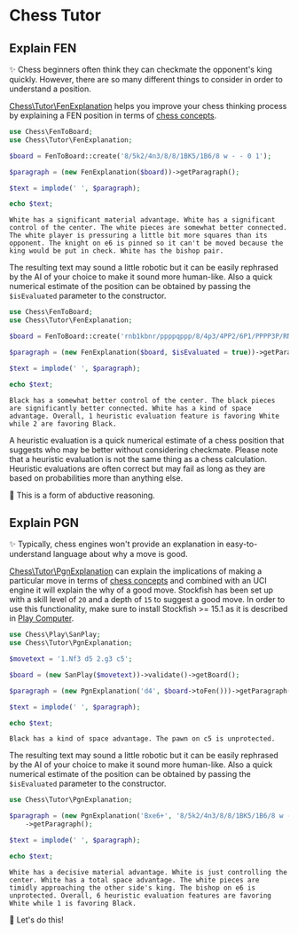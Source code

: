 # Chess Tutor

## Explain FEN

✨ Chess beginners often think they can checkmate the opponent's king quickly. However, there are so many different things to consider in order to understand a position.

[Chess\Tutor\FenExplanation](https://github.com/chesslablab/php-chess/blob/main/tests/unit/Tutor/FenExplanationTest.php) helps you improve your chess thinking process by explaining a FEN position in terms of [chess concepts](https://php-chess.docs.chesslablab.org/heuristics/).

```php
use Chess\FenToBoard;
use Chess\Tutor\FenExplanation;

$board = FenToBoard::create('8/5k2/4n3/8/8/1BK5/1B6/8 w - - 0 1');

$paragraph = (new FenExplanation($board))->getParagraph();

$text = implode(' ', $paragraph);

echo $text;
```

```text
White has a significant material advantage. White has a significant control of the center. The white pieces are somewhat better connected. The white player is pressuring a little bit more squares than its opponent. The knight on e6 is pinned so it can't be moved because the king would be put in check. White has the bishop pair.
```

The resulting text may sound a little robotic but it can be easily rephrased by the AI of your choice to make it sound more human-like. Also a quick numerical estimate of the position can be obtained by passing the `$isEvaluated` parameter to the constructor.

```php
use Chess\FenToBoard;
use Chess\Tutor\FenExplanation;

$board = FenToBoard::create('rnb1kbnr/ppppqppp/8/4p3/4PP2/6P1/PPPP3P/RNBQKBNR w KQkq -');

$paragraph = (new FenExplanation($board, $isEvaluated = true))->getParagraph();

$text = implode(' ', $paragraph);

echo $text;
```

```text
Black has a somewhat better control of the center. The black pieces are significantly better connected. White has a kind of space advantage. Overall, 1 heuristic evaluation feature is favoring White while 2 are favoring Black.
```

A heuristic evaluation is a quick numerical estimate of a chess position that suggests who may be better without considering checkmate. Please note that a heuristic evaluation is not the same thing as a chess calculation. Heuristic evaluations are often correct but may fail as long as they are based on probabilities more than anything else.

🎉 This is a form of abductive reasoning.

## Explain PGN

✨ Typically, chess engines won't provide an explanation in easy-to-understand language about why a move is good.

[Chess\Tutor\PgnExplanation](https://github.com/chesslablab/php-chess/blob/main/tests/unit/Tutor/PgnExplanationTest.php) can explain the implications of making a particular move in terms of [chess concepts](https://php-chess.docs.chesslablab.org/heuristics/) and combined with an UCI engine it will explain the why of a good move. Stockfish has been set up with a skill level of `20` and a depth of `15` to suggest a good move. In order to use this functionality, make sure to install Stockfish >= 15.1 as it is described in [Play Computer](https://php-chess.docs.chesslablab.org/play-computer/).

```php
use Chess\Play\SanPlay;
use Chess\Tutor\PgnExplanation;

$movetext = '1.Nf3 d5 2.g3 c5';

$board = (new SanPlay($movetext))->validate()->getBoard();

$paragraph = (new PgnExplanation('d4', $board->toFen()))->getParagraph();

$text = implode(' ', $paragraph);

echo $text;
```

```text
Black has a kind of space advantage. The pawn on c5 is unprotected.
```

The resulting text may sound a little robotic but it can be easily rephrased by the AI of your choice to make it sound more human-like. Also a quick numerical estimate of the position can be obtained by passing the `$isEvaluated` parameter to the constructor.

```php
use Chess\Tutor\PgnExplanation;

$paragraph = (new PgnExplanation('Bxe6+', '8/5k2/4n3/8/8/1BK5/1B6/8 w - - 0 1', $isEvaluated = true))
    ->getParagraph();

$text = implode(' ', $paragraph);

echo $text;
```

```text
White has a decisive material advantage. White is just controlling the center. White has a total space advantage. The white pieces are timidly approaching the other side's king. The bishop on e6 is unprotected. Overall, 6 heuristic evaluation features are favoring White while 1 is favoring Black.
```

🎉 Let's do this!
